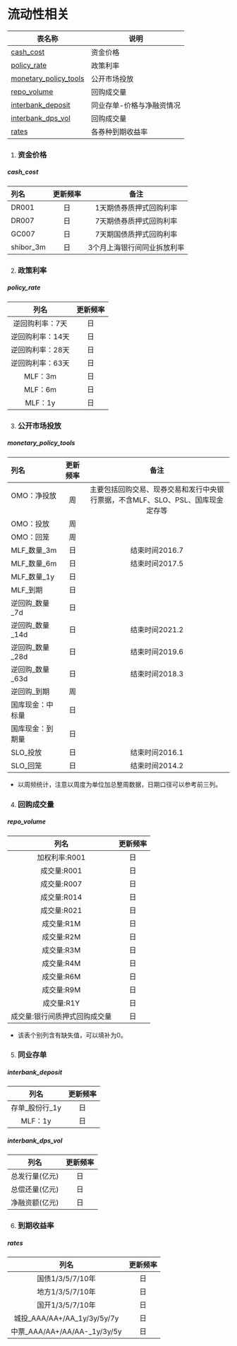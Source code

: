 # 流动性相关

| 表名称                                 | 说明                      |
| -------------------------------------- | ------------------------- |
| [cash_cost](#cash_cost)                 | 资金价格                  |
| [policy_rate](#policy_rate)               | 政策利率                  |
| [monetary_policy_tools](#monetary_policy_tools) | 公开市场投放              |
| [repo_volume](#repo_volume)             | 回购成交量                |
| [interbank_deposit](#interbank_deposit)         | 同业存单-价格与净融资情况 |
| [interbank_dps_vol](#interbank_dps_vol)             | 回购成交量                |
|[rates](#rates)|各券种到期收益率|


1. ### 资金价格
##### cash_cost

| 列名      | 更新频率 |            备注             |
| :-------- | :------: | :-------------------------: |
| DR001     |    日    |   1天期债券质押式回购利率   |
| DR007     |    日    |   7天期债券质押式回购利率   |
| GC007     |    日    |   7天期国债质押式回购利率   |
| shibor_3m |    日    | 3个月上海银行间同业拆放利率 |

2. ### 政策利率
##### policy_rate
|       列名       | 更新频率 |
| :--------------: | :------: |
| 逆回购利率：7天  |    日    |
| 逆回购利率：14天 |    日    |
| 逆回购利率：28天 |    日    |
| 逆回购利率：63天 |    日    |
|     MLF：3m      |    日    |
|     MLF：6m      |    日    |
|     MLF：1y      |    日    |


3. ### 公开市场投放
##### monetary_policy_tools
| 列名                                                         | 更新频率 |                             备注                             |
| :----------------------------------------------------------- | :------: | :----------------------------------------------------------: |
| OMO：净投放 &nbsp; &nbsp; &nbsp; &nbsp; &nbsp; &nbsp; &nbsp; &nbsp; |    周    | 主要包括回购交易、现券交易和发行中央银行票据，不含MLF、SLO、PSL、国库现金定存等 |
| OMO：投放                                                    |    周    |                                                              |
| OMO：回笼                                                    |    周    |                                                              |
| MLF\_数量\_3m                                                |    日    |                        结束时间2016.7                        |
| MLF\_数量\_6m                                                |    日    |                        结束时间2017.5                        |
| MLF\_数量\_1y                                                |    日    |                                                              |
| MLF\_到期                                                    |    日    |                                                              |
| 逆回购\_数量\_7d                                             |    日    |                                                              |
| 逆回购\_数量\_14d                                            |    日    |                        结束时间2021.2                        |
| 逆回购\_数量\_28d                                            |    日    |                        结束时间2019.6                        |
| 逆回购\_数量\_63d                                            |    日    |                        结束时间2018.3                        |
| 逆回购\_到期                                                 |    周    |                                                              |
| 国库现金：中标量                                             |    日    |                                                              |
| 国库现金：到期量                                             |    日    |                                                              |
| SLO\_投放                                                    |    日    |                        结束时间2016.1                        |
| SLO\_回笼                                                    |    日    |                        结束时间2014.2                        |

* 以周频统计，注意以周度为单位加总整周数据，日期口径可以参考前三列。

4. ### 回购成交量
##### repo_volume

|             列名              | 更新频率 |
| :---------------------------: | :------: |
|         加权利率:R001         |    日    |
|          成交量:R001          |    日    |
|          成交量:R007          |    日    |
|          成交量:R014          |    日    |
|          成交量:R021          |    日    |
|          成交量:R1M           |    日    |
|          成交量:R2M           |    日    |
|          成交量:R3M           |    日    |
|          成交量:R4M           |    日    |
|          成交量:R6M           |    日    |
|          成交量:R9M           |    日    |
|          成交量:R1Y           |    日    |
| 成交量:银行间质押式回购成交量 |    日    |

* 该表个别列含有缺失值，可以填补为0。

5. ### 同业存单
##### interbank_deposit
|       列名       | 更新频率 |
| :--------------: | :------: |
| 存单\_股份行\_1y |    日    |
|     MLF：1y      |    日    |
##### interbank_dps_vol
|      列名      | 更新频率 |
| :------------: | :------: |
| 总发行量(亿元) |    日    |
| 总偿还量(亿元) |    日    |
| 净融资额(亿元) |    日    |

6. ### 到期收益率
##### rates
|      列名      | 更新频率 |
| :------------: | :------: |
| 国债1/3/5/7/10年 |    日    |
| 地方1/3/5/7/10年 |    日    |
| 国开1/3/5/7/10年 |    日    |
| 城投\_AAA/AA+/AA\_1y/3y/5y/7y |    日    |
| 中票\_AAA/AA+/AA/AA-_1y/3y/5y |    日    |


